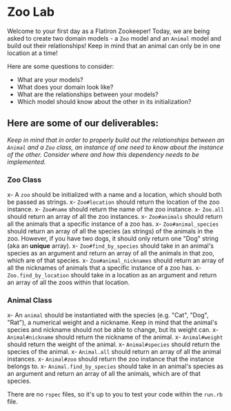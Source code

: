 # Zoo Lab

Welcome to your first day as a Flatiron Zookeeper!
Today, we are being asked to create two domain models - a `Zoo` model and an `Animal` model and build out their relationships! Keep in mind that an animal can only be in one location at a time!

Here are some questions to consider:

* What are your models?
* What does your domain look like?
* What are the relationships between your models? 
* Which model should know about the other in its initialization?

## Here are some of our deliverables:

_Keep in mind that in order to properly build out the relationships between an `Animal` and a `Zoo` class, an instance of one need to know about the instance of the other. Consider where and how this dependency needs to be implemented._

### Zoo Class
x- A `zoo` should be initialized with a name and a location, which should both be passed as strings.
x- `Zoo#location` should return the location of the zoo instance.
x- `Zoo#name` should return the name of the zoo instance.
x- `Zoo.all` should return an array of all the zoo instances.
x- `Zoo#animals` should return all the animals that a specific instance of a zoo has.
x- `Zoo#animal_species` should return an array of all the species (as strings) of the animals in the zoo. However, if you have two dogs, it should only return one "Dog" string (aka an **unique** array).
x- `Zoo#find_by_species` should take in an animal's species as an argument and return an array of all the animals in that zoo, which are of that species.
x- `Zoo#animal_nicknames` should return an array of all the nicknames of animals that a specific instance of a zoo has.
x- `Zoo.find_by_location` should take in a location as an argument and return an array of all the zoos within that location.

### Animal Class
x- An `animal` should be instantiated with the species (e.g. "Cat", "Dog", "Rat"), a numerical weight and a nickname. Keep in mind that the animal's species and nickname should not be able to change, but its weight can.
x- `Animal#nickname` should return the nickname of the animal.
x- `Animal#weight` should return the weight of the animal.
x- `Animal#species` should return the species of the animal.
x- `Animal.all` should return an array of all the animal instances.
x- `Animal#zoo` should return the zoo instance that the instance belongs to.
x- `Animal.find_by_species` should take in an animal's species as an argument and return an array of all the animals, which are of that species.

There are no `rspec` files, so it's up to you to test your code within the `run.rb` file.
